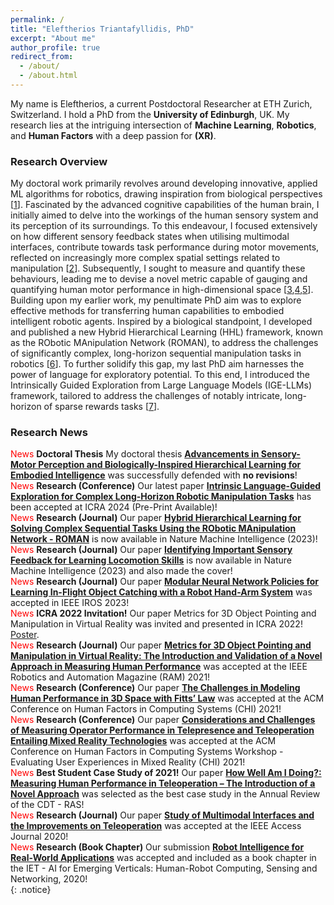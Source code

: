 ```yaml
---
permalink: /
title: "Eleftherios Triantafyllidis, PhD"
excerpt: "About me"
author_profile: true
redirect_from: 
  - /about/
  - /about.html
---
```


My name is Eleftherios, a current Postdoctoral Researcher at ETH Zurich, Switzerland. I hold a PhD from the <b>University of Edinburgh</b>, UK. My research lies at the intriguing intersection of <b>Machine Learning</b>, <b>Robotics</b>, and <b>Human Factors</b> with a deep passion for <b>(XR)</b>. 

### Research Overview
My doctoral work primarily revolves around developing innovative, applied ML algorithms for robotics, drawing inspiration from biological perspectives \[[1](https://era.ed.ac.uk/handle/1842/41453)\]. Fascinated by the advanced cognitive capabilities of the human brain, I initially aimed to delve into the workings of the human sensory system and its perception of its surroundings. To this endeavour, I focused extensively on how different sensory feedback states when utilising multimodal interfaces, contribute towards task performance during motor movements, reflected on increasingly more complex spatial settings related to manipulation \[[2](https://ieeexplore.ieee.org/abstract/document/9076603)\]. Subsequently, I sought to measure and quantify these behaviours, leading me to devise a novel metric capable of gauging and quantifying human motor performance in high-dimensional space \[[3](https://ieeexplore.ieee.org/abstract/document/9492850),[4](https://dl.acm.org/doi/abs/10.1145/3411763.3443442),[5](https://arxiv.org/abs/2103.12702)\]. Building upon my earlier work, my penultimate PhD aim was to explore effective methods for transferring human capabilities to embodied intelligent robotic agents. Inspired by a biological standpoint, I developed and published a new Hybrid Hierarchical Learning (HHL) framework, known as the RObotic MAnipulation Network (ROMAN), to address the challenges of significantly complex, long-horizon sequential manipulation tasks in robotics \[[6](https://www.nature.com/articles/s42256-023-00709-2)\]. To further solidify this gap, my last PhD aim harnesses the power of language for exploratory potential. To this end, I introduced the Intrinsically Guided Exploration from Large Language Models (IGE-LLMs) framework, tailored to address the challenges of notably intricate, long-horizon of sparse rewards tasks \[[7](https://arxiv.org/abs/2309.16347)\].  

### Research News
<span style="color:red"> News </span> **Doctoral Thesis** My doctoral thesis [**Advancements in Sensory-Motor Perception and Biologically-Inspired Hierarchical Learning for Embodied Intelligence**](https://era.ed.ac.uk/handle/1842/41453) was successfully defended with **no revisions**!<br/> 
<span style="color:red"> News </span> **Research (Conference)** Our latest paper [**Intrinsic Language-Guided Exploration for Complex Long-Horizon Robotic Manipulation Tasks**](https://arxiv.org/abs/2309.16347) has been accepted at ICRA 2024 (Pre-Print Available)!<br/>
<span style="color:red"> News </span> **Research (Journal)** Our paper [**Hybrid Hierarchical Learning for Solving Complex Sequential Tasks Using the RObotic MAnipulation Network - ROMAN**](https://www.nature.com/articles/s42256-023-00709-2) is now available in Nature Machine Intelligence (2023)!<br/>
<span style="color:red"> News </span> **Research (Journal)** Our paper [**Identifying Important Sensory Feedback for Learning Locomotion Skills**](https://www.nature.com/articles/s42256-023-00701-w) is now available in Nature Machine Intelligence (2023) and also made the cover!<br/>
<span style="color:red"> News </span> **Research (Journal)** Our paper [**Modular Neural Network Policies for Learning In-Flight Object Catching with a Robot Hand-Arm System**](https://ieeexplore.ieee.org/abstract/document/10341463) was accepted in IEEE IROS 2023!<br/>
<span style="color:red"> News </span>  **ICRA 2022 Invitation!** Our paper Metrics for 3D Object Pointing and Manipulation in Virtual Reality was invited and presented in ICRA 2022! [Poster](https://etriantafyllidis.github.io/files/icra_2022_poster_triantafyllidis.pdf). <br/>
<span style="color:red"> News </span> **Research (Journal)** Our paper [**Metrics for 3D Object Pointing and Manipulation in Virtual Reality: The Introduction and Validation of a Novel Approach in Measuring Human Performance**](https://ieeexplore.ieee.org/abstract/document/9492850) was accepted at the IEEE Robotics and Automation Magazine (RAM) 2021!<br/>
<span style="color:red"> News </span> **Research (Conference)** Our paper [**The Challenges in Modeling Human Performance in 3D Space with Fitts’ Law**](https://dl.acm.org/doi/abs/10.1145/3411763.3443442) was accepted at the ACM Conference on Human Factors in Computing Systems (CHI) 2021!<br/>
<span style="color:red"> News </span> **Research (Conference)** Our paper [**Considerations and Challenges of Measuring Operator Performance in Telepresence and Teleoperation Entailing Mixed Reality Technologies**](https://arxiv.org/abs/2103.12702) was accepted at the ACM Conference on Human Factors in Computing Systems Workshop - Evaluating User Experiences in Mixed Reality (CHI) 2021!<br/>
<span style="color:red"> News </span>  **Best Student Case Study of 2021!** Our paper [**How Well Am I Doing?: Measuring Human Performance in Teleoperation – The Introduction of a Novel Approach**](https://www.edinburgh-robotics.org/sites/default/files/Annual%20Review%202020-21%20Final%20version.pdf#page=62) was selected as the best case study in the Annual Review of the CDT - RAS!<br/>
<span style="color:red"> News </span> **Research (Journal)** Our paper [**Study of Multimodal Interfaces and the Improvements on Teleoperation**](https://ieeexplore.ieee.org/abstract/document/9076603) was accepted at the IEEE Access Journal 2020!<br/>
<span style="color:red"> News </span> **Research (Book Chapter)** Our submission [**Robot Intelligence for Real-World Applications**](https://digital-library.theiet.org/content/books/10.1049/pbpc034e_ch4) was accepted and included as a book chapter in the IET - AI for Emerging Verticals: Human-Robot Computing, Sensing and Networking, 2020!<br/>
{: .notice}

<!--
A data-driven personal website
======
Like many other Jekyll-based GitHub Pages templates, academicpages makes you separate the website's content from its form. The content & metadata of your website are in structured markdown files, while various other files constitute the theme, specifying how to transform that content & metadata into HTML pages. You keep these various markdown (.md), YAML (.yml), HTML, and CSS files in a public GitHub repository. Each time you commit and push an update to the repository, the [GitHub pages](https://pages.github.com/) service creates static HTML pages based on these files, which are hosted on GitHub's servers free of charge.

Many of the features of dynamic content management systems (like Wordpress) can be achieved in this fashion, using a fraction of the computational resources and with far less vulnerability to hacking and DDoSing. You can also modify the theme to your heart's content without touching the content of your site. If you get to a point where you've broken something in Jekyll/HTML/CSS beyond repair, your markdown files describing your talks, publications, etc. are safe. You can rollback the changes or even delete the repository and start over -- just be sure to save the markdown files! Finally, you can also write scripts that process the structured data on the site, such as [this one](https://github.com/academicpages/academicpages.github.io/blob/master/talkmap.ipynb) that analyzes metadata in pages about talks to display [a map of every location you've given a talk](https://academicpages.github.io/talkmap.html).

Getting started
======
1. Register a GitHub account if you don't have one and confirm your e-mail (required!)
1. Fork [this repository](https://github.com/academicpages/academicpages.github.io) by clicking the "fork" button in the top right. 
1. Go to the repository's settings (rightmost item in the tabs that start with "Code", should be below "Unwatch"). Rename the repository "[your GitHub username].github.io", which will also be your website's URL.
1. Set site-wide configuration and create content & metadata (see below -- also see [this set of diffs](http://archive.is/3TPas) showing what files were changed to set up [an example site](https://getorg-testacct.github.io) for a user with the username "getorg-testacct")
1. Upload any files (like PDFs, .zip files, etc.) to the files/ directory. They will appear at https://[your GitHub username].github.io/files/example.pdf.  
1. Check status by going to the repository settings, in the "GitHub pages" section

Site-wide configuration
------
The main configuration file for the site is in the base directory in [_config.yml](https://github.com/academicpages/academicpages.github.io/blob/master/_config.yml), which defines the content in the sidebars and other site-wide features. You will need to replace the default variables with ones about yourself and your site's github repository. The configuration file for the top menu is in [_data/navigation.yml](https://github.com/academicpages/academicpages.github.io/blob/master/_data/navigation.yml). For example, if you don't have a portfolio or blog posts, you can remove those items from that navigation.yml file to remove them from the header. 

Create content & metadata
------
For site content, there is one markdown file for each type of content, which are stored in directories like _publications, _talks, _posts, _teaching, or _pages. For example, each talk is a markdown file in the [_talks directory](https://github.com/academicpages/academicpages.github.io/tree/master/_talks). At the top of each markdown file is structured data in YAML about the talk, which the theme will parse to do lots of cool stuff. The same structured data about a talk is used to generate the list of talks on the [Talks page](https://academicpages.github.io/talks), each [individual page](https://academicpages.github.io/talks/2012-03-01-talk-1) for specific talks, the talks section for the [CV page](https://academicpages.github.io/cv), and the [map of places you've given a talk](https://academicpages.github.io/talkmap.html) (if you run this [python file](https://github.com/academicpages/academicpages.github.io/blob/master/talkmap.py) or [Jupyter notebook](https://github.com/academicpages/academicpages.github.io/blob/master/talkmap.ipynb), which creates the HTML for the map based on the contents of the _talks directory).

**Markdown generator**

I have also created [a set of Jupyter notebooks](https://github.com/academicpages/academicpages.github.io/tree/master/markdown_generator
) that converts a CSV containing structured data about talks or presentations into individual markdown files that will be properly formatted for the academicpages template. The sample CSVs in that directory are the ones I used to create my own personal website at stuartgeiger.com. My usual workflow is that I keep a spreadsheet of my publications and talks, then run the code in these notebooks to generate the markdown files, then commit and push them to the GitHub repository.

How to edit your site's GitHub repository
------
Many people use a git client to create files on their local computer and then push them to GitHub's servers. If you are not familiar with git, you can directly edit these configuration and markdown files directly in the github.com interface. Navigate to a file (like [this one](https://github.com/academicpages/academicpages.github.io/blob/master/_talks/2012-03-01-talk-1.md) and click the pencil icon in the top right of the content preview (to the right of the "Raw | Blame | History" buttons). You can delete a file by clicking the trashcan icon to the right of the pencil icon. You can also create new files or upload files by navigating to a directory and clicking the "Create new file" or "Upload files" buttons. 

Example: editing a markdown file for a talk
![Editing a markdown file for a talk](/images/editing-talk.png)

For more info
------
More info about configuring academicpages can be found in [the guide](https://academicpages.github.io/markdown/). The [guides for the Minimal Mistakes theme](https://mmistakes.github.io/minimal-mistakes/docs/configuration/) (which this theme was forked from) might also be helpful. -->
